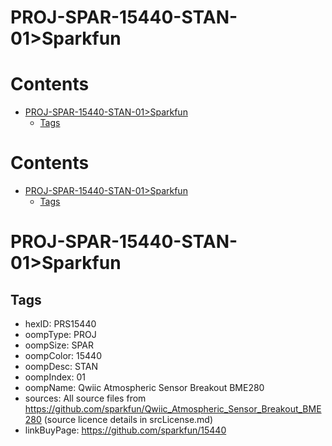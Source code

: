 
PROJ-SPAR-15440-STAN-01>Sparkfun
================================

Contents
========

* [PROJ-SPAR-15440-STAN-01>Sparkfun](#proj-spar-15440-stan-01sparkfun)
	* [Tags](#tags)

Contents
========

* [PROJ-SPAR-15440-STAN-01>Sparkfun](#proj-spar-15440-stan-01sparkfun)
	* [Tags](#tags)

# PROJ-SPAR-15440-STAN-01>Sparkfun

## Tags

- hexID: PRS15440
- oompType: PROJ
- oompSize: SPAR
- oompColor: 15440
- oompDesc: STAN
- oompIndex: 01
- oompName: Qwiic Atmospheric Sensor Breakout BME280
- sources: All source files from https://github.com/sparkfun/Qwiic_Atmospheric_Sensor_Breakout_BME280 (source licence details in srcLicense.md)
- linkBuyPage: https://github.com/sparkfun/15440
